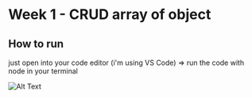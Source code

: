 # Week 1 - CRUD array of object

## How to run
just open into your code editor (i'm using VS Code) => run the code with node in your terminal 

![Alt Text](http://m.memegen.com/x6259d.jpg)
